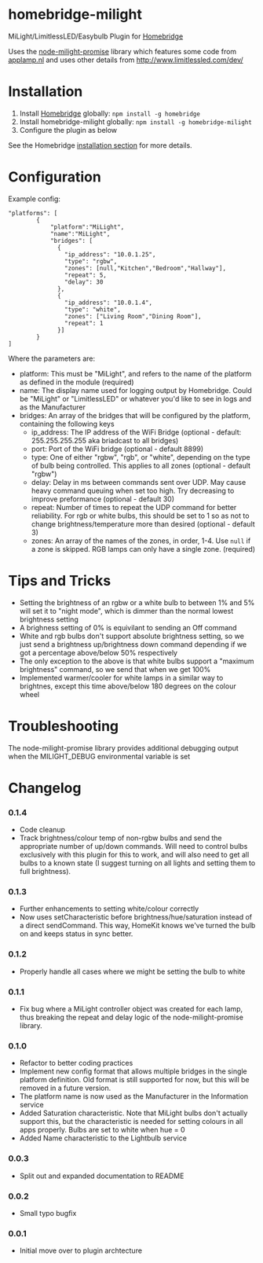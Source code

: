 # homebridge-milight
MiLight/LimitlessLED/Easybulb Plugin for [Homebridge](https://github.com/nfarina/homebridge)

Uses the [node-milight-promise](https://github.com/mwittig/node-milight-promise) library which features some code from
[applamp.nl](http://www.applamp.nl/service/applamp-api/) and uses other details from http://www.limitlessled.com/dev/

# Installation
1. Install [Homebridge](https://github.com/nfarina/homebridge) globally: `npm install -g homebridge`
2. Install homebridge-milight globally: `npm install -g homebridge-milight`
3. Configure the plugin as below

See the Homebridge [installation section](https://github.com/nfarina/homebridge#installation) for more details.

# Configuration

Example config:

```
"platforms": [
        {
            "platform":"MiLight",
            "name":"MiLight",
            "bridges": [
              {
                "ip_address": "10.0.1.25",
                "type": "rgbw",
                "zones": [null,"Kitchen","Bedroom","Hallway"],
                "repeat": 5,
                "delay": 30
              },
              {
                "ip_address": "10.0.1.4",
                "type": "white",
                "zones": ["Living Room","Dining Room"],
                "repeat": 1
              }]
        }
]
```

Where the parameters are:

 * platform: This must be "MiLight", and refers to the name of the platform as defined in the module (required)
 * name: The display name used for logging output by Homebridge. Could be "MiLight" or "LimitlessLED" or whatever you'd like to see in logs and as the Manufacturer
 * bridges: An array of the bridges that will be configured by the platform, containing the following keys
   * ip_address: The IP address of the WiFi Bridge (optional - default: 255.255.255.255 aka briadcast to all bridges)
   * port: Port of the WiFi bridge (optional - default 8899)
   * type: One of either "rgbw", "rgb", or "white", depending on the type of bulb being controlled. This applies to all zones (optional - default "rgbw")
   * delay: Delay in ms between commands sent over UDP. May cause heavy command queuing when set too high. Try decreasing to improve preformance (optional - default 30)
   * repeat: Number of times to repeat the UDP command for better reliability. For rgb or white bulbs, this should be set to 1 so as not to change brightness/temperature more than desired (optional - default 3)
   * zones: An array of the names of the zones, in order, 1-4. Use `null` if a zone is skipped. RGB lamps can only have a single zone. (required)

# Tips and Tricks
 * Setting the brightness of an rgbw or a white bulb to between 1% and 5% will set it to "night mode", which is dimmer than the normal lowest brightness setting
 * A brighness setting of 0% is equivilant to sending an Off command
 * White and rgb bulbs don't support absolute brightness setting, so we just send a brightness up/brightness down command depending if we got a percentage above/below 50% respectively
 * The only exception to the above is that white bulbs support a "maximum brightness" command, so we send that when we get 100%
 * Implemented warmer/cooler for white lamps in a similar way to brightnes, except this time above/below 180 degrees on the colour wheel

# Troubleshooting
The node-milight-promise library provides additional debugging output when the MILIGHT_DEBUG environmental variable is set

# Changelog

### 0.1.4
 * Code cleanup
 * Track brightness/colour temp of non-rgbw bulbs and send the appropriate number of up/down commands. Will need to control bulbs exclusively with this plugin for this to work, and will also need to get all bulbs to a known state (I suggest turning on all lights and setting them to full brightness).

### 0.1.3
 * Further enhancements to setting white/colour correctly
 * Now uses setCharacteristic before brightness/hue/saturation instead of a direct sendCommand. This way, HomeKit knows we've turned the bulb on and keeps status in sync better.

### 0.1.2
 * Properly handle all cases where we might be setting the bulb to white

### 0.1.1
 * Fix bug where a MiLight controller object was created for each lamp, thus breaking the repeat and delay logic of the node-milight-promise library.

### 0.1.0
 * Refactor to better coding practices
 * Implement new config format that allows multiple bridges in the single platform definition. Old format is still supported for now, but this will be removed in a future version.
 * The platform name is now used as the Manufacturer in the Information service
 * Added Saturation characteristic. Note that MiLight bulbs don't actually support this, but the characteristic is needed for setting colours in all apps properly. Bulbs are set to white when hue = 0
 * Added Name characteristic to the Lightbulb service

### 0.0.3
 * Split out and expanded documentation to README

### 0.0.2
 * Small typo bugfix

### 0.0.1
 * Initial move over to plugin archtecture

